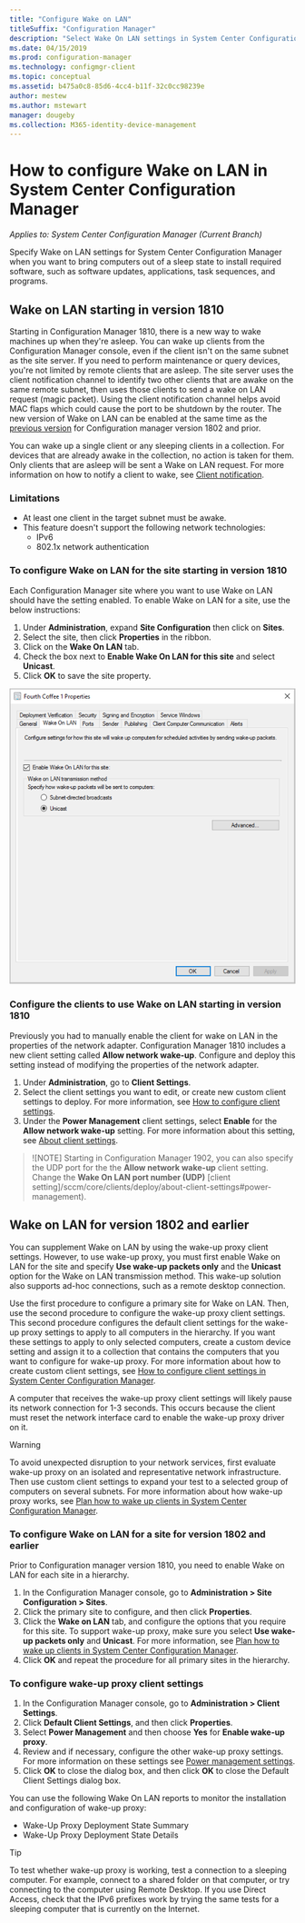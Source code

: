 ```yaml
---
title: "Configure Wake on LAN"
titleSuffix: "Configuration Manager"
description: "Select Wake On LAN settings in System Center Configuration Manager."
ms.date: 04/15/2019
ms.prod: configuration-manager
ms.technology: configmgr-client
ms.topic: conceptual
ms.assetid: b475a0c8-85d6-4cc4-b11f-32c0cc98239e
author: mestew
ms.author: mstewart
manager: dougeby
ms.collection: M365-identity-device-management
---
```

# How to configure Wake on LAN in System Center Configuration Manager

*Applies to: System Center Configuration Manager (Current Branch)*

Specify Wake on LAN settings for System Center Configuration Manager when you want to bring computers out of a sleep state to install required software, such as software updates, applications, task sequences, and programs.

## Wake on LAN starting in version 1810
<!--3607710-->
Starting in Configuration Manager 1810, there is a new way to wake machines up when they're asleep. You can wake up clients from the Configuration Manager console, even if the client isn't on the same subnet as the site server. If you need to perform maintenance or query devices, you're not limited by remote clients that are asleep. The site server uses the client notification channel to identify two other clients that are awake on the same remote subnet, then uses those clients to send a wake on LAN request (magic packet). Using the client notification channel helps avoid MAC flaps which could cause the port to be shutdown by the router. The new version of Wake on LAN can be enabled at the same time as the [previous version](#bkmk_wol-previous) for Configuration manager version 1802 and prior.

You can wake up a single client or any sleeping clients in a collection. For devices that are already awake in the collection, no action is taken for them. Only clients that are asleep will be sent a Wake on LAN request. For more information on how to notify a client to wake, see [Client notification](/sccm/core/clients/manage/client-notification).

### Limitations
- At least one client in the target subnet must be awake. 
- This feature doesn't support the following network technologies:
   - IPv6
   - 802.1x network authentication

### To configure Wake on LAN for the site starting in version 1810

Each Configuration Manager site where you want to use Wake on LAN should have the setting enabled. To enable Wake on LAN for a site, use the below instructions:

1. Under **Administration**, expand **Site Configuration** then click on **Sites**.
1. Select the site, then click **Properties** in the ribbon.
1. Click on the **Wake On LAN** tab. 
1. Check the box next to **Enable Wake On LAN for this site** and select **Unicast**. 
1. Click **OK** to save the site property.

![Enable Wake On LAN in the site properties](media/wol-site-properties.png)

### Configure the clients to use Wake on LAN starting in version 1810

Previously you had to manually enable the client for wake on LAN in the properties of the network adapter. Configuration Manager 1810 includes a new client setting called **Allow network wake-up**. Configure and deploy this setting instead of modifying the properties of the network adapter.

1. Under **Administration**, go to **Client Settings**.
1. Select the client settings you want to edit, or create new custom client settings to deploy. For more information, see [How to configure client settings](sccm/core/clients/deploy/configure-client-settings).
1. Under the **Power Management** client settings, select **Enable** for the **Allow network wake-up** setting. For more information about this setting, see [About client settings](/sccm/core/clients/deploy/about-client-settings#power-management).

>![NOTE]
> Starting in Configuration Manager 1902, you can also specify the UDP port for the the **Allow network wake-up** client setting. Change the **Wake On LAN port number (UDP)** [client setting]/sccm/core/clients/deploy/about-client-settings#power-management).
<!--3605925-->

## <a name="bkmk_wol-previous"></a>  Wake on LAN for version 1802 and earlier

You can supplement Wake on LAN by using the wake-up proxy client settings. However, to use wake-up proxy, you must first enable Wake on LAN for the site and specify **Use wake-up packets only** and the **Unicast** option for the Wake on LAN transmission method. This wake-up solution also supports ad-hoc connections, such as a remote desktop connection.

Use the first procedure to configure a primary site for Wake on LAN. Then, use the second procedure to configure the wake-up proxy client settings. This second procedure configures the default client settings for the wake-up proxy settings to apply to all computers in the hierarchy. If you want these settings to apply to only selected computers, create a custom device setting and assign it to a collection that contains the computers that you want to configure for wake-up proxy. For more information about how to create custom client settings, see [How to configure client settings in System Center Configuration Manager](../../../core/clients/deploy/configure-client-settings.md).

A computer that receives the wake-up proxy client settings will likely pause its network connection for 1-3 seconds. This occurs because the client must reset the network interface card to enable the wake-up proxy driver on it.

> [!WARNING]
> To avoid unexpected disruption to your network services, first evaluate wake-up proxy on an isolated and representative network infrastructure. Then use custom client settings to expand your test to a selected group of computers on several subnets. For more information about how wake-up proxy works, see [Plan how to wake up clients in System Center Configuration Manager](../../../core/clients/deploy/plan/plan-wake-up-clients.md).


### To configure Wake on LAN for a site for version 1802 and earlier

Prior to Configuration manager version 1810, you need to enable Wake on LAN for each site in a hierarchy.

1. In the Configuration Manager console, go to **Administration > Site Configuration > Sites**.
2. Click the primary site to configure, and then click **Properties**.
3. Click the **Wake on LAN** tab, and configure the options that you require for this site. To support wake-up proxy, make sure you select **Use wake-up packets only** and **Unicast**. For more information, see [Plan how to wake up clients in System Center Configuration Manager](../../../core/clients/deploy/plan/plan-wake-up-clients.md).
4. Click **OK** and repeat the procedure for all primary sites in the hierarchy.



### To configure wake-up proxy client settings

1. In the Configuration Manager console, go to **Administration > Client Settings**.
2. Click **Default Client Settings**, and then click **Properties**.
3. Select **Power Management** and then choose **Yes** for **Enable wake-up proxy**.
4. Review and if necessary, configure the other wake-up proxy settings. For more information on these settings see [Power management settings](../../../core/clients/deploy/about-client-settings.md#power-management).
5. Click **OK** to close the dialog box, and then click **OK** to close the Default Client Settings dialog box.

You can use the following Wake On LAN reports to monitor the installation and configuration of wake-up proxy:

- Wake-Up Proxy Deployment State Summary
- Wake-Up Proxy Deployment State Details

> [!TIP]
> To test whether wake-up proxy is working, test a connection to a sleeping computer. For example, connect to a shared folder on that computer, or try connecting to the computer using Remote Desktop. If you use Direct Access, check that the IPv6 prefixes work by trying the same tests for a sleeping computer that is currently on the Internet.
